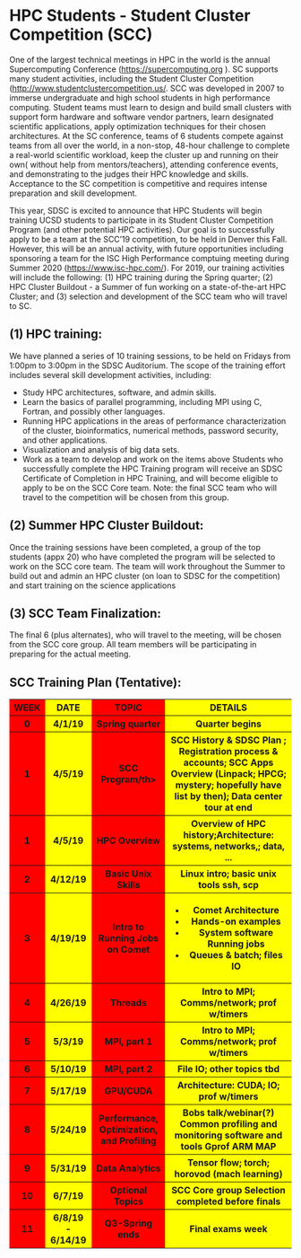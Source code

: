 # HPC Students - Student Cluster Competition (SCC)

One of the largest technical meetings in HPC in the world is the annual Supercomputing Conference (https://supercomputing.org ). SC supports many student activities, including the Student Cluster Competition (http://www.studentclustercompetition.us/. SCC was developed in 2007 to immerse undergraduate and high school students in high performance computing.  Student teams must learn to design and build small clusters  with support form hardware and software vendor partners, learn designated scientific applications, apply optimization techniques for their chosen architectures. At the SC conference, teams of 6 students compete against teams from all over the world, in a non-stop, 48-hour challenge to complete a real-world scientific workload, keep the cluster up and running on their own( without help from mentors/teachers), attending conference events, and demonstrating to the judges their HPC knowledge and skills. Acceptance to the SC competition is competitive and requires intense preparation and skill development. 

This year, SDSC is excited to announce that HPC Students will begin training UCSD students to participate in its Student Cluster Competition Program (and other potential HPC activities). Our goal is to successfully apply to be a team at the SCC’19 competition, to be held in Denver this Fall. However, this will be an annual activity, with future opportunities including sponsoring a team for the ISC High Performance comptuing meeting during Summer 2020 (https://www.isc-hpc.com/). For 2019, our training activities will include the following: (1)  HPC training during the Spring quarter; (2) HPC Cluster Buildout - a Summer of fun working on a state-of-the-art HPC Cluster; and (3) selection and development of the SCC team who will travel to SC. 

## (1) HPC training: 
We have planned a series of 10 training sessions, to be held on Fridays from 1:00pm to 3:00pm in the SDSC Auditorium. The scope of the training effort includes several skill development activities, including:
* Study HPC architectures, software, and admin skills.
* Learn the basics of parallel programming, including MPI using C, Fortran, and possibly other languages.
* Running HPC applications in the areas of performance characterization of the cluster, bioinformatics, numerical methods, password security, and other applications.
* Visualization and analysis of big data sets.
* Work as a team to develop and work on the items above
Students who successfully complete the HPC Training program will receive an SDSC Certificate of Completion in HPC Training, and will become eligible to apply to be on the SCC Core team. Note: the final SCC team who will travel to the competition will be chosen from this group.

## (2) Summer HPC Cluster Buildout:  
Once the training sessions have been completed, a group of the top students (appx 20) who have completed the program will be selected to work on the SCC core team. The team will work throughout the Summer to build out and admin an HPC cluster (on loan to SDSC for the competition) and start training on the science applications

## (3) SCC Team Finalization: 
The final 6 (plus alternates), who will travel to the meeting, will be chosen from the SCC core group. All team members will be participating in preparing for the actual meeting.

<h2>SCC Training Plan (Tentative):</h2>
<table style="width 90%;" >
   <colgroup>
      <col  style="background-color:red">
      <col style="background-color:yellow">
     <col  style="background-color:red">
      <col style="background-color:yellow">
   </colgroup>
   <tr>
      <th>WEEK</th>
      <th>DATE</th>
      <th>TOPIC</th> 
      <th>DETAILS</th>
   </tr>
   <tr>
      <th>0</th>
      <th>4/1/19</th> 
      <th>Spring quarter</th>
      <th>Quarter begins</th>
  </tr>
  <tr>
      <th>1</th>
      <th>4/5/19</th> 
      <th>SCC Program/th>
      <th>SCC History & SDSC Plan ; Registration process & accounts;
SCC Apps Overview (Linpack; HPCG; mystery; hopefully have list by then);
Data center tour at end</th>
  </tr>
  <tr>
      <th>1</th>
      <th>4/5/19</th> 
      <th>HPC Overview</th>
      <th>Overview of HPC history;Architecture: systems, networks,; data, ...</th>
  </tr>
   <tr>
      <th>2</th>
      <th>4/12/19</th> 
      <th>Basic Unix Skills</th>
      <th>Linux intro; basic unix tools ssh, scp</th>
  </tr>  
   <tr>
      <th>3</th>
      <th>4/19/19</th> 
      <th>Intro to Running Jobs on Comet</th>
      <th><ul>
         <li>Comet Architecture</li>
         <li>Hands-on examples</li>
         <li>System software Running jobs</li>
         <li>Queues & batch; files IO</li>
         </ul>
</th>
  </tr>  
   <tr text-align: left;>
      <th>4</th>
      <th>4/26/19</th> 
      <th>Threads</th>
      <th>Intro to MPI; Comms/network; prof w/timers</th>
  </tr>  
   <tr text-align: left;>
      <th>5</th>
      <th>5/3/19</th> 
      <th>MPI, part 1</th>
      <th>Intro to MPI; Comms/network; prof w/timers</th>
  </tr>  
   <tr>
      <th>6</th>
      <th>5/10/19</th> 
      <th>MPI, part 2</th>
      <th>File IO; other topics tbd</th>
  </tr>  
   <tr>
      <th>7</th>
      <th>5/17/19</th> 
      <th>GPU/CUDA</th>
      <th>Architecture: CUDA; IO; prof w/timers</th>
  </tr>  
   <tr>
      <th>8</th>
      <th>5/24/19</th> 
      <th>Performance, Optimization, and Profiling</th>
      <th>Bobs talk/webinar(?) Common profiling and monitoring software and tools Gprof ARM MAP</th>
  </tr>  
   <tr>
       <th>9</th>
      <th>5/31/19</th> 
      <th>Data Analytics</th>
      <th>Tensor flow; torch; horovod (mach learning)</th>
  </tr> 
   <tr>
      <th>10</th>
      <th>6/7/19</th> 
      <th>Optional Topics</th>
      <th>SCC Core group Selection completed before finals</th>
  </tr>  
   <tr>
      <th>11</th>
      <th>6/8/19 - 6/14/19</th> 
      <th>Q3-Spring ends</th>
      <th>Final exams week</th>
  </tr>  
  </table>
